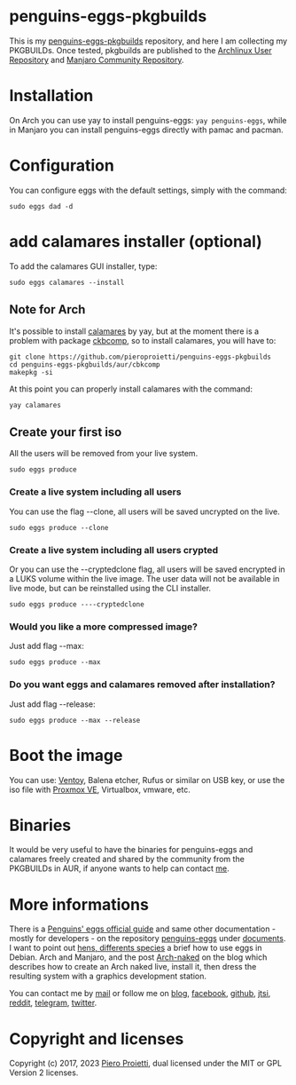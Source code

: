 # penguins-eggs-pkgbuilds
 
This is my [penguins-eggs-pkgbuilds](https://github.com/pieroproietti/penguins-eggs-pkgbuilds) repository, and here I am collecting my PKGBUILDs. Once tested, pkgbuilds are published to the [Archlinux User Repository](https://aur.archlinux.org/packages/penguins-eggs) and [Manjaro Community Repository](https://gitlab.manjaro.org/packages/community/penguins-eggs).

# Installation
On Arch you can use yay to install penguins-eggs: ```yay penguins-eggs```, while in Manjaro you can install penguins-eggs directly with pamac and pacman.

# Configuration
You can configure eggs with the default settings, simply with the command:

```sudo eggs dad -d```

# add calamares installer (optional)
To add the calamares GUI installer, type:

```sudo eggs calamares --install```

## Note for Arch
It's possible to install [calamares](https://aur.archlinux.org/packages/calamares-git) by yay, but at the moment there is a problem with package [ckbcomp](https://aur.archlinux.org/packages/ckbcomp), so to install calamares, you will have to:
```
git clone https://github.com/pieroproietti/penguins-eggs-pkgbuilds
cd penguins-eggs-pkgbuilds/aur/cbkcomp
makepkg -si
```

At this point you can properly install calamares with the command: 

```yay calamares```

## Create your first iso
All the users will be removed from your live system.

```sudo eggs produce```

### Create a live system including all users
You can use the flag --clone, all users will be saved uncrypted on the live.

```sudo eggs produce --clone```

### Create a live system including all users crypted
Or you can use the --cryptedclone flag, all users will be saved encrypted in a LUKS volume within the live image. The user data will not be available in live mode, but can be reinstalled using the CLI installer.

```sudo eggs produce ----cryptedclone```

### Would you like a more compressed image?
Just add flag --max:

```sudo eggs produce --max``` 

### Do you want eggs and calamares removed after installation?
Just add flag --release:

```sudo eggs produce --max --release``` 

# Boot the image
You can use: [Ventoy](https://www.ventoy.net/en/index.html), Balena etcher, Rufus or similar on USB key, or use the iso file with [Proxmox VE](https://www.proxmox.com/en/proxmox-ve), Virtualbox, vmware, etc.

# Binaries
It would be very useful to have the binaries for penguins-eggs and calamares freely created and shared by the community from the PKGBUILDs in AUR, if anyone wants to help can contact [me](https://t.me/penguins_eggs).

# More informations
There is a [Penguins' eggs official guide](https://penguins-eggs.net/docs/Tutorial/users-guide) and same other documentation - mostly for developers - on the repository [penguins-eggs](https://github.com/pieroproietti/penguins-eggs) under [documents](https://github.com/pieroproietti/penguins-eggs/tree/master/documents). I want to point out [hens, differents species](https://github.com/pieroproietti/penguins-eggs/blob/master/documents/hens-different-species.md) a brief how to use eggs in Debian. Arch and Manjaro, and the post [Arch-naked](https://penguins-eggs.net/docs/Tutorial/archlinux-naked.html) on the blog which describes how to create an Arch naked live, install it, then dress the resulting system with a graphics development station.

You can contact me by [mail](mailto://pieroproietti@gmail.com) or follow me on 
[blog](https://penguins-eggs.net), 
[facebook](https://www.facebook.com/groups/128861437762355/), 
[github](https://github.com/pieroproietti/penguins-krill), 
[jtsi](https://meet.jit.si/PenguinsEggsMeeting), 
[reddit](https://www.reddit.com/user/Artisan61), 
[telegram](https://t.me/penguins_eggs), 
[twitter](https://twitter.com/pieroproietti).

# Copyright and licenses
Copyright (c) 2017, 2023 [Piero Proietti](https://penguins-eggs.net/about-me.html), dual licensed under the MIT or GPL Version 2 licenses.